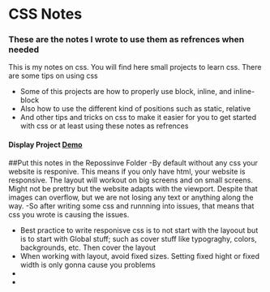 # CSS Notes
### These are the notes I wrote to use them as refrences when needed
This is my notes on css. You will find here small projects to learn css. There are some tips on using css
- Some of this projects are how to properly use block, inline, and inline-block
- Also how to use the different kind of positions such as static, relative
- And other tips and tricks on css to make it easier for you to get started with css or at least using these notes as refrences
#### Display Project <a href="https://haithamthabt.github.io/css/Display">Demo</a> 



##Put this notes in the Repossinve Folder
-By default without any css your website is responive. This means if you only have html, your website is responsive. The layout will workout on big screens and on small screens. Might not be prettry but the website adapts with the viewport. Despite that images can overflow, but we are not losing any text or anything along the way.
-So after writing some css and runnning into issues, that means that css you wrote is causing the issues. 
- Best practice to write responisve css is to not start with the layoout but is to start with Global stuff; such as cover stuff like typograghy, colors, backgrounds, etc. Then cover the layout
- When working with layout, avoid fixed sizes. Setting fixed hight or fixed width is only gonna cause you problems
- 
- 
